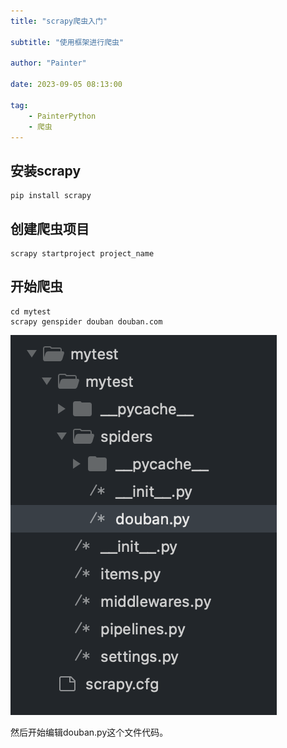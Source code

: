 ```yaml
---
title: "scrapy爬虫入门"

subtitle: "使用框架进行爬虫"

author: "Painter"

date: 2023-09-05 08:13:00

tag:
    - PainterPython
    - 爬虫
---
```

## 安装scrapy

```shell
pip install scrapy

```

## 创建爬虫项目

```shell
scrapy startproject project_name
```

## 开始爬虫

```shell
cd mytest
scrapy genspider douban douban.com
```

![1693914459557](image/2023-09-05-python-scrapy/1693914459557.png)

然后开始编辑douban.py这个文件代码。

